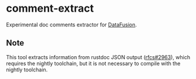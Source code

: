 # comment-extract

Experimental doc comments extractor for [DataFusion](https://github.com/apache/arrow-datafusion).

## Note

This tool extracts information from
rustdoc JSON output ([rfcs#2963](https://rust-lang.github.io/rfcs/2963-rustdoc-json.html)),
which requires the nightly toolchain,
but it is not necessary to compile with the nightly toolchain.
